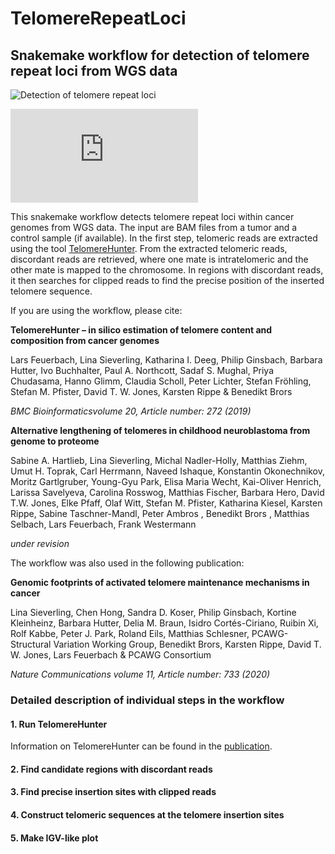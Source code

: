 # TelomereRepeatLoci
## Snakemake workflow for detection of telomere repeat loci from WGS data



![Detection of telomere repeat loci](https://raw.githubusercontent.com/linasieverling/TelomereRepeatLoci/master/resources/images/telomere_repeat_locus_schematic.png "Detection of telomere repeat loci")

![Detection of telomere repeat loci](https://raw.githubusercontent.com/linasieverling/TelomereRepeatLoci/master/resources/images/telomere_insertion_schematic.pdf "Detection of telomere repeat loci")

This snakemake workflow detects telomere repeat loci within cancer genomes from WGS data. The input are BAM files from a tumor and a control sample (if available). In the first step, telomeric reads are extracted using the tool [TelomereHunter](https://bmcbioinformatics.biomedcentral.com/articles/10.1186/s12859-019-2851-0). From the extracted telomeric reads, discordant reads are retrieved, where one mate is intratelomeric and the other mate is mapped to the chromosome. In regions with discordant reads, it then searches for clipped reads to find the precise position of the inserted telomere sequence.

If you are using the workflow, please cite:

**TelomereHunter – in silico estimation of telomere content and composition from cancer genomes**

Lars Feuerbach, Lina Sieverling, Katharina I. Deeg, Philip Ginsbach, Barbara Hutter, Ivo Buchhalter, Paul A. Northcott, Sadaf S. Mughal, Priya Chudasama, Hanno Glimm, Claudia Scholl, Peter Lichter, Stefan Fröhling, Stefan M. Pfister, David T. W. Jones, Karsten Rippe & Benedikt Brors

*BMC Bioinformaticsvolume 20, Article number: 272 (2019)*


**Alternative lengthening of telomeres in childhood neuroblastoma from genome to proteome**

Sabine A. Hartlieb, Lina Sieverling, Michal Nadler-Holly, Matthias Ziehm, Umut H. Toprak, Carl Herrmann, Naveed Ishaque, Konstantin Okonechnikov, Moritz Gartlgruber, Young-Gyu Park, Elisa Maria Wecht, Kai-Oliver Henrich, Larissa Savelyeva, Carolina Rosswog, Matthias Fischer, Barbara Hero, David T.W. Jones, Elke Pfaff, Olaf Witt, Stefan M. Pfister, Katharina Kiesel, Karsten Rippe, Sabine Taschner-Mandl, Peter Ambros , Benedikt Brors , Matthias Selbach, Lars Feuerbach, Frank Westermann

*under revision*

The workflow was also used in the following publication:

**Genomic footprints of activated telomere maintenance mechanisms in cancer**

Lina Sieverling, Chen Hong, Sandra D. Koser, Philip Ginsbach, Kortine Kleinheinz, Barbara Hutter, Delia M. Braun, Isidro Cortés-Ciriano, Ruibin Xi, Rolf Kabbe, Peter J. Park, Roland Eils, Matthias Schlesner, PCAWG-Structural Variation Working Group, Benedikt Brors, Karsten Rippe, David T. W. Jones, Lars Feuerbach & PCAWG Consortium

*Nature Communications volume 11, Article number: 733 (2020)*






### Detailed description of individual steps in the workflow

#### 1. Run TelomereHunter

  Information on TelomereHunter can be found in the [publication](https://bmcbioinformatics.biomedcentral.com/articles/10.1186/s12859-019-2851-0).
  

#### 2. Find candidate regions with discordant reads
#### 3. Find precise insertion sites with clipped reads
#### 4. Construct telomeric sequences at the telomere insertion sites
#### 5. Make IGV-like plot

